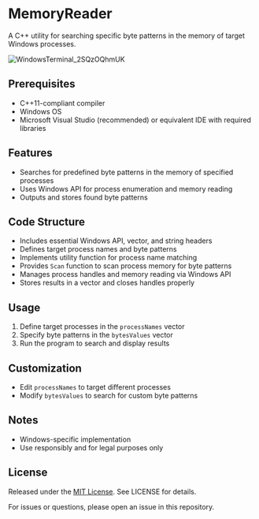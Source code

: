 # MemoryReader

A C++ utility for searching specific byte patterns in the memory of target Windows processes.

![WindowsTerminal_2SQzOQhmUK](https://github.com/Feromon32/Memory-reader/assets/65503900/fd263afa-7e73-4087-a797-ad90a2d4a22b)

## Prerequisites
- C++11-compliant compiler
- Windows OS
- Microsoft Visual Studio (recommended) or equivalent IDE with required libraries

## Features
- Searches for predefined byte patterns in the memory of specified processes
- Uses Windows API for process enumeration and memory reading
- Outputs and stores found byte patterns

## Code Structure
- Includes essential Windows API, vector, and string headers
- Defines target process names and byte patterns
- Implements utility function for process name matching
- Provides `Scan` function to scan process memory for byte patterns
- Manages process handles and memory reading via Windows API
- Stores results in a vector and closes handles properly

## Usage
1. Define target processes in the `processNames` vector
2. Specify byte patterns in the `bytesValues` vector
3. Run the program to search and display results

## Customization
- Edit `processNames` to target different processes
- Modify `bytesValues` to search for custom byte patterns

## Notes
- Windows-specific implementation
- Use responsibly and for legal purposes only

## License
Released under the [MIT License](https://opensource.org/license/mit/). See LICENSE for details.

For issues or questions, please open an issue in this repository.

